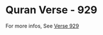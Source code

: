 # Quran Verse - 929 

For more infos, See [Verse 929](https://www.quranbookk.com/quran/search?q=929)